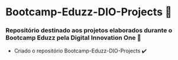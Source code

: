 # Bootcamp-Eduzz-DIO-Projects :yellow_heart:
### Repositório destinado aos projetos elaborados durante o Bootcamp Eduzz pela Digital Innovation One :rocket:

- Criado o repositório Bootcamp-Eduzz-DIO-Projects :heavy_check_mark:

